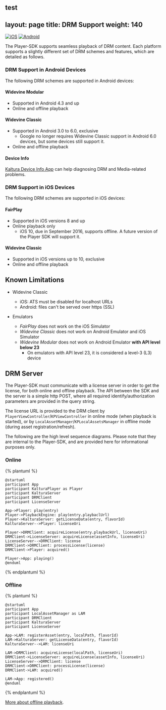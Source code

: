 test
---
layout: page
title: DRM Support
weight: 140
---

[![iOS](https://img.shields.io/badge/iOS-Supported-green.svg)](https://github.com/kaltura/player-sdk-native-ios) 
[![Android](https://img.shields.io/badge/Android-Supported-green.svg)](https://github.com/kaltura/player-sdk-native-android)

The Player-SDK supports seamless playback of DRM content. Each platform supports a slightly different set of DRM schemes and features, which are detailed as follows.

### DRM Support in Android Devices  

The following DRM schemes are supported in Android devices:

#### Widevine Modular  

* Supported in Android 4.3 and up
* Online and offline playback

#### Widevine Classic  

* Supported in Android 3.0 to 6.0, exclusive
    * Google no longer requires Widevine Classic support in Android 6.0 devices, but some devices still support it.
* Online and offline playback

#### Device Info

[Kaltura Device Info App](https://play.google.com/store/apps/details?id=com.kaltura.kalturadeviceinfo) can help diagnosing DRM and Media-related problems.

### DRM Support in iOS Devices

The following DRM schemes are supported in iOS devices:

#### FairPlay  

* Supported in iOS versions 8 and up
* Online playback only
    * iOS 10, due in September 2016, supports offline. A future version of the Player SDK will support it.

#### Widevine Classic  

* Supported in iOS versions up to 10, exclusive
* Online and offline playback

## Known Limitations  

* Widevine Classic
	* iOS: ATS must be disabled for localhost URLs
	* Android: files can't be served over https (SSL)

* Emulators
	* *FairPlay* does not work on the iOS Simulator
	* *Widevine Classic* does not work on Android Emulator and iOS Simulator
	* *Widevine Modular* does not work on Android Emulator **with API level below 23**
		* On emulators with API level 23, it is considered a level-3 (L3) device

## DRM Server  

The Player-SDK must communicate with a license server in order to get the license, for both online and offline playback. The API between the SDK and the server is a simple http POST, where all required identify/authorization parameters are provided in the query string.

The license URL is provided to the DRM client by `PlayerViewController`/`KPViewController` in online mode (when playback is started), or by `LocalAssetManager`/`KPLocalAssetsManager` in offline mode (during asset registration/refresh).

The following are the high level sequence diagrams. Please note that they are internal to the Player-SDK, and are provided here for informational purposes only.

### Online  

{% plantuml %}

    @startuml
    participant App
    participant KalturaPlayer as Player
    participant KalturaServer
    participant DRMClient
    participant LicenseServer

    App->Player: play(entry)
    Player->PlaybackEngine: play(entry.playbaclUrl)
    Player->KalturaServer: getLicenseData(entry, flavorId)
    KalturaServer-->Player: licenseUri

    Player->DRMClient: acquireLicense(entry.playbackUrl, licenseUri)
    DRMClient->LicenseServer: acquireLicense(assetInfo, licenseUri)
    LicenseServer-->DRMClient: license
    DRMClient->DRMClient: processLicense(license)
    DRMClient->Player: acquired()

    Player->App: playing()
    @enduml

{% endplantuml %}

### Offline  

{% plantuml %}

    @startuml
    participant App
    participant LocalAssetManager as LAM
    participant DRMClient
    participant KalturaServer
    participant LicenseServer

    App->LAM: registerAsset(entry, localPath, flavorId)
    LAM->KalturaServer: getLicenseData(entry, flavorId)
    KalturaServer-->LAM: licenseUri

    LAM->DRMClient: acquireLicense(localPath, licenseUri)
    DRMClient->LicenseServer: acquireLicense(assetInfo, licenseUri)
    LicenseServer-->DRMClient: license
    DRMClient->DRMClient: processLicense(license)
    DRMClient->LAM: acquired()

    LAM->App: registered()
    @enduml

{% endplantuml %}

[More about offline playback](Offline).
